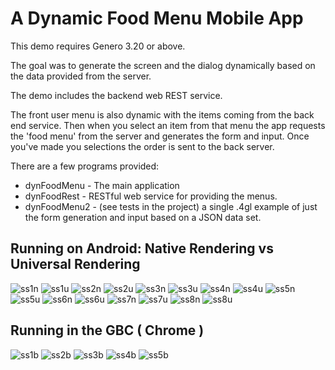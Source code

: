 # A Dynamic Food Menu Mobile App
This demo requires Genero 3.20 or above.

The goal was to generate the screen and the dialog dynamically based on the data provided from the server.

The demo includes the backend web REST service.

The front user menu is also dynamic with the items coming from the back end service.
Then when you select an item from that menu the app requests the 'food menu' from the server and generates the form and input.
Once you've made you selections the order is sent to the back server.

There are a few programs provided:
* dynFoodMenu - The main application
* dynFoodRest - RESTful web service for providing the menus.
* dynFoodMenu2 - (see tests in the project) a single .4gl example of just the form generation and input based on a JSON data set.

## Running on Android: Native Rendering vs Universal Rendering
![ss1n](https://github.com/neilm-fourjs/dynFoodMenu/raw/master/screenshots/ss1nat.png "SS1NAT")
![ss1u](https://github.com/neilm-fourjs/dynFoodMenu/raw/master/screenshots/ss1ur.png "SS1UR")
![ss2n](https://github.com/neilm-fourjs/dynFoodMenu/raw/master/screenshots/ss2nat.png "SS2NAT")
![ss2u](https://github.com/neilm-fourjs/dynFoodMenu/raw/master/screenshots/ss2ur.png "SS2UR")
![ss3n](https://github.com/neilm-fourjs/dynFoodMenu/raw/master/screenshots/ss3nat.png "SS3NAT")
![ss3u](https://github.com/neilm-fourjs/dynFoodMenu/raw/master/screenshots/ss3ur.png "SS3UR")
![ss4n](https://github.com/neilm-fourjs/dynFoodMenu/raw/master/screenshots/ss4nat.png "SS4NAT")
![ss4u](https://github.com/neilm-fourjs/dynFoodMenu/raw/master/screenshots/ss4ur.png "SS4UR")
![ss5n](https://github.com/neilm-fourjs/dynFoodMenu/raw/master/screenshots/ss5nat.png "SS5NAT")
![ss5u](https://github.com/neilm-fourjs/dynFoodMenu/raw/master/screenshots/ss5ur.png "SS5UR")
![ss6n](https://github.com/neilm-fourjs/dynFoodMenu/raw/master/screenshots/ss6nat.png "SS6NAT")
![ss6u](https://github.com/neilm-fourjs/dynFoodMenu/raw/master/screenshots/ss6ur.png "SS5UR")
![ss7n](https://github.com/neilm-fourjs/dynFoodMenu/raw/master/screenshots/ss7nat.png "SS7NAT")
![ss7u](https://github.com/neilm-fourjs/dynFoodMenu/raw/master/screenshots/ss7ur.png "SS7UR")
![ss8n](https://github.com/neilm-fourjs/dynFoodMenu/raw/master/screenshots/ss8nat.png "SS8NAT")
![ss8u](https://github.com/neilm-fourjs/dynFoodMenu/raw/master/screenshots/ss8ur.png "SS8UR")

## Running in the GBC ( Chrome )
![ss1b](https://github.com/neilm-fourjs/dynFoodMenu/raw/master/screenshots/ss1gbc.png "SS1B")
![ss2b](https://github.com/neilm-fourjs/dynFoodMenu/raw/master/screenshots/ss2gbc.png "SS2B")
![ss3b](https://github.com/neilm-fourjs/dynFoodMenu/raw/master/screenshots/ss3gbc.png "SS3B")
![ss4b](https://github.com/neilm-fourjs/dynFoodMenu/raw/master/screenshots/ss4gbc.png "SS4B")
![ss5b](https://github.com/neilm-fourjs/dynFoodMenu/raw/master/screenshots/ss5gbc.png "SS5B")
